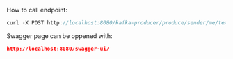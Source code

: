 How to call endpoint:

```java
curl -X POST http://localhost:8080/kafka-producer/produce/sender/me/text/hello
```

Swagger page can be oppened with:

```json
http://localhost:8080/swagger-ui/
```